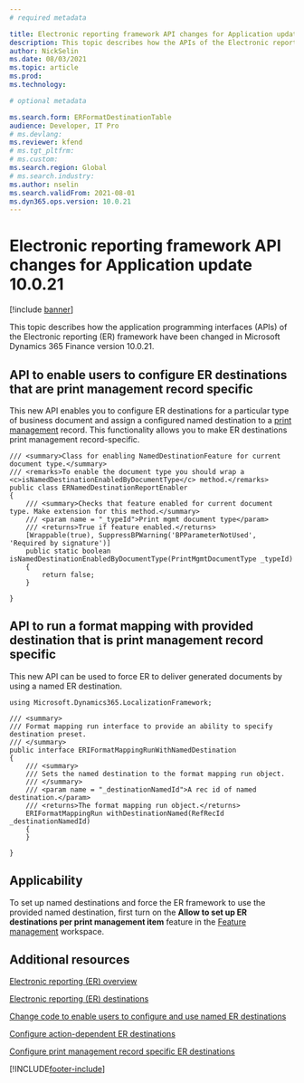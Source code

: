 ```yaml
---
# required metadata

title: Electronic reporting framework API changes for Application update 10.0.21
description: This topic describes how the APIs of the Electronic reporting (ER) framework have been changed in Microsoft Dynamics 365 Finance version 10.0.21.
author: NickSelin
ms.date: 08/03/2021
ms.topic: article
ms.prod: 
ms.technology: 

# optional metadata

ms.search.form: ERFormatDestinationTable
audience: Developer, IT Pro
# ms.devlang: 
ms.reviewer: kfend
# ms.tgt_pltfrm: 
# ms.custom: 
ms.search.region: Global 
# ms.search.industry: 
ms.author: nselin
ms.search.validFrom: 2021-08-01
ms.dyn365.ops.version: 10.0.21
---
```


# Electronic reporting framework API changes for Application update 10.0.21

[!include [banner](../includes/banner.md)]

This topic describes how the application programming interfaces (APIs) of the Electronic reporting (ER) framework have been changed in Microsoft Dynamics 365 Finance version 10.0.21.

## <a name="er-api-set-print-management-record-specific-destination"></a>API to enable users to configure ER destinations that are print management record specific

This new API enables you to configure ER destinations for a particular type of business document and assign a configured named destination to a [print management](document-reporting-services.md) record. This functionality allows you to make ER destinations print management record-specific.

```xpp
/// <summary>Class for enabling NamedDestinationFeature for current document type.</summary>
/// <remarks>To enable the document type you should wrap a <c>isNamedDestinationEnabledByDocumentType</c> method.</remarks>
public class ERNamedDestinationReportEnabler
{
    /// <summary>Checks that feature enabled for current document type. Make extension for this method.</summary>
    /// <param name = "_typeId">Print mgmt document type</param>
    /// <returns>True if feature enabled.</returns>
    [Wrappable(true), SuppressBPWarning('BPParameterNotUsed', 'Required by signature')]
    public static boolean isNamedDestinationEnabledByDocumentType(PrintMgmtDocumentType _typeId)
    {
        return false;
    }

}
```

## <a name="er-api-pass-print-management-record-specific-destination"></a>API to run a format mapping with provided destination that is print management record specific

This new API can be used to force ER to deliver generated documents by using a named ER destination.

```xpp
using Microsoft.Dynamics365.LocalizationFramework;

/// <summary>
/// Format mapping run interface to provide an ability to specify destination preset.
/// </summary>
public interface ERIFormatMappingRunWithNamedDestination
{
    /// <summary>
    /// Sets the named destination to the format mapping run object.
    /// </summary>
    /// <param name = "_destinationNamedId">A rec id of named destination.</param>
    /// <returns>The format mapping run object.</returns>
    ERIFormatMappingRun withDestinationNamed(RefRecId _destinationNamedId)
    {
    }

}
```

## Applicability

To set up named destinations and force the ER framework to use the provided named destination, first turn on the **Allow to set up ER destinations per print management item** feature in the [Feature management](../../fin-ops/get-started/feature-management/feature-management-overview.md#the-feature-management-workspace) workspace.

## Additional resources

[Electronic reporting (ER) overview](general-electronic-reporting.md)

[Electronic reporting (ER) destinations](electronic-reporting-destinations.md)

[Change code to enable users to configure and use named ER destinations](er-api-named-destinations.md)

[Configure action-dependent ER destinations](er-action-dependent-destinations.md)

[Configure print management record specific ER destinations](er-named-destinations.md)


[!INCLUDE[footer-include](../../../includes/footer-banner.md)]
